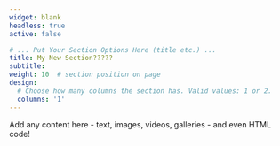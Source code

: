 ```yaml
---
widget: blank
headless: true
active: false

# ... Put Your Section Options Here (title etc.) ...
title: My New Section?????
subtitle:
weight: 10  # section position on page
design:
  # Choose how many columns the section has. Valid values: 1 or 2.
  columns: '1'
---
```


Add any content here - text, images, videos, galleries - and even HTML code!
